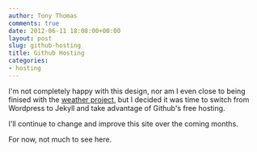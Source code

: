 ```yaml
---
author: Tony Thomas
comments: true
date: 2012-06-11 18:08:00+00:00
layout: post
slug: github-hosting
title: Github Hosting
categories:
- hosting
---
```


I'm not completely happy with this design, nor am I even close to being finised with the [weather project](/weather/), but I decided it was time to switch from Wordpress to Jekyll and take advantage of Github's free hosting.

I'll continue to change and improve this site over the coming months.

For now, not much to see here.
